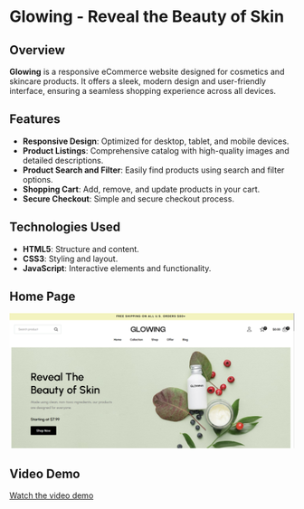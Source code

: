 # Glowing - Reveal the Beauty of Skin

## Overview

**Glowing** is a responsive eCommerce website designed for cosmetics and skincare products. It offers a sleek, modern design and user-friendly interface, ensuring a seamless shopping experience across all devices.

## Features

- **Responsive Design**: Optimized for desktop, tablet, and mobile devices.
- **Product Listings**: Comprehensive catalog with high-quality images and detailed descriptions.
- **Product Search and Filter**: Easily find products using search and filter options.
- **Shopping Cart**: Add, remove, and update products in your cart.
- **Secure Checkout**: Simple and secure checkout process.

## Technologies Used

- **HTML5**: Structure and content.
- **CSS3**: Styling and layout.
- **JavaScript**: Interactive elements and functionality.
## Home Page
![Homepage](images/homepage.png)

## Video Demo

[Watch the video demo](video/Glowing-demo.mp4)
